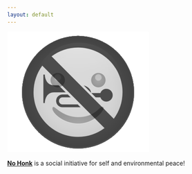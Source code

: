 ```yaml
---
layout: default
---
```


![Banner](assets/no-honk-logo.png)


**[No Honk](https://www.nohonk.org)** is a social initiative for self and environmental peace! 




